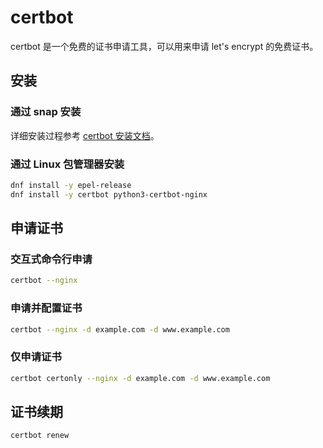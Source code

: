 # certbot

certbot 是一个免费的证书申请工具，可以用来申请 let's encrypt 的免费证书。

## 安装

### 通过 snap 安装

详细安装过程参考 [certbot 安装文档](https://certbot.eff.org/instructions?ws=nginx&os=centosrhel8)。

### 通过 Linux 包管理器安装

```bash
dnf install -y epel-release
dnf install -y certbot python3-certbot-nginx
```

## 申请证书

### 交互式命令行申请

```bash
certbot --nginx
```

### 申请并配置证书

```bash
certbot --nginx -d example.com -d www.example.com
```

### 仅申请证书

```bash
certbot certonly --nginx -d example.com -d www.example.com
```

## 证书续期

```bash
certbot renew
```
